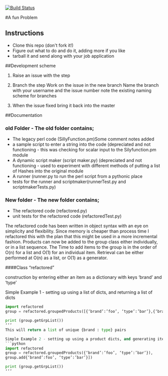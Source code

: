 [![Build Status](https://travis-ci.org/grimley517/A-Fun-Problem.svg)](https://travis-ci.org/grimley517/A-Fun-Problem)


#A fun Problem

## Instructions
- Clone this repo (don't fork it!)
- Figure out what to do and do it, adding more if you like
- tarball it and send along with your job application

##Development scheme

1. Raise an issue with the step

2. Branch the step Work on the issue in the new branch 
Name the branch with your username and the issue number note the existing naming scheme for branches

3. When the issue fixed bring it back into the master

##Documentation
### old Folder - The old folder contains;

- The legacy perl code (SillyFunction.pm)Some comment notes added
- a sample script to enter a string into the code (depreciated and not functioning - this was checking for scalar input to the Silyfunction.pm module
- A dynamic script maker (script maker.py) (depreciated and not functioning - used to experiment with different methods of putting a list of Hashes into the original module
- A runner (runner.py to run the perl script from a pythonic place
- tests for the runner and scriptmaker(runnerTest.py and scriptmakerTests.py)

### New folder - The new folder contains;

- The refactored code (refactored.py)
- unit tests for the refactored code (refactoredTest.py)

The refactored code has been written in object syntax with an eye on simplicity and flexibility.  Since memory is cheaper than process time I refactored this with the plan that this might be used in a more incremental fashion.  Products can now be added to the group class either individually, or in a list sequence.  The Time to add items to the group is in the order of O(n) for a list and O(1) for an individual item.  Retrieval can be either performed at O(n) as a list, or O(1) as a generator.

####Class “refactored”

construction by entering either an item as a dictionary with keys ‘brand’ and ‘type’

Simple Example 1 - setting up using a list of dicts, and returning a list of dicts
```python
import refactored
group = refactored.groupedProducts([{‘brand’:’foo’, ‘type’:’bar’},{‘brand’:foo’, ‘type’:’bar’}])

print (group.getGrpList())
‘’’
This will return a list of unique {brand : type} pairs

Simple Example 2 - setting up using a product dicts, and generating items from the 
```python
import refactored
group = refactored.groupedProducts({‘brand’:’foo’, ‘type’:’bar’}),
group.add{‘brand’:foo’, ‘type’:’bar’}])

print (group.getGrpList())
‘’’



